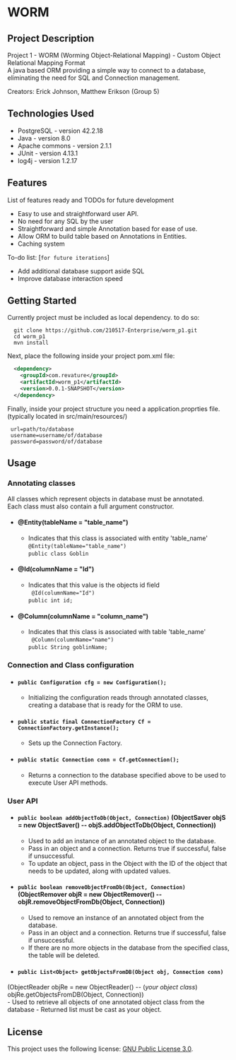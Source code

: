 # WORM



## Project Description
Project 1 - WORM (Worming Object-Relational Mapping) - Custom Object Relational Mapping Format\
A java based ORM providing a simple way to connect to a database, eliminating the need for SQL and Connection management.

Creators: Erick Johnson, Matthew Erikson (Group 5)

## Technologies Used

* PostgreSQL - version 42.2.18  
* Java - version 8.0  
* Apache commons - version 2.1.1
* JUnit - version 4.13.1
* log4j - version 1.2.17

## Features

List of features ready and TODOs for future development  
* Easy to use and straightforward user API.
* No need for any SQL by the user 
* Straightforward and simple Annotation based for ease of use. 
* Allow ORM to build table based on Annotations in Entities. 
* Caching system

To-do list: [`for future iterations`]
  
* Add additional database support aside SQL  
* Improve database interaction speed

## Getting Started  
Currently project must be included as local dependency. to do so:
```shell
  git clone https://github.com/210517-Enterprise/worm_p1.git
  cd worm_p1
  mvn install
```
Next, place the following inside your project pom.xml file:
```XML
  <dependency>
    <groupId>com.revature</groupId>
    <artifactId>worm_p1</artifactId>
    <version>0.0.1-SNAPSHOT</version>
  </dependency>

```

Finally, inside your project structure you need a application.proprties file. 
 (typically located in src/main/resources/)
 ``` 
  url=path/to/database
  username=username/of/database
  password=password/of/database  
  ```
  
## Usage  
  ### Annotating classes  
  All classes which represent objects in database must be annotated.\
  Each class must also contain a full argument constructor.
   - #### @Entity(tableName = "table_name")  
      - Indicates that this class is associated with entity 'table_name' \
      `@Entity(tableName="table_name")`\
`public class Goblin`
   - #### @Id(columnName = "Id")  
      - Indicates that this value is the objects id field  
      `	@Id(columnName="Id")`\
`public int id;`
   - #### @Column(columnName = "column_name")  
      - Indicates that this class is associated with table 'table_name'\
  `	@Column(columnName="name")`\
`public String goblinName;`


  ### Connection and Class configuration
  - #### `public Configuration cfg = new Configuration();`
     - Initializing the configuration reads through annotated classes, creating a database that is ready for the ORM to use.
  - #### `public static final ConnectionFactory Cf = ConnectionFactory.getInstance();`
     - Sets up the Connection Factory.
  - #### `public static Connection conn = Cf.getConnection();`
     - Returns a connection to the database specified above to be used to execute User API methods.
  
  ### User API  
  - #### `public boolean addObjectToDb(Object, Connection)` (ObjectSaver objS = new ObjectSaver() -- objS.addObjectToDb(Object, Connection))
     - Used to add an instance of an annotated object to the database.
     - Pass in an object and a connection. Returns true if successful, false if unsuccessful.
     - To update an object, pass in the Object with the ID of the object that needs to be updated, along with updated values.
  - #### `public boolean removeObjectFromDb(Object, Connection)` (ObjectRemover objR = new ObjectRemover() -- objR.removeObjectFromDb(Object, Connection))
     - Used to remove an instance of an annotated object from the database.
     - Pass in an object and a connection. Returns true if successful, false if unsuccessful.
     - If there are no more objects in the database from the specified class, the table will be deleted.
  - #### `public List<Object> getObjectsFromDB(Object obj, Connection conn)` 
  (ObjectReader objRe = new ObjectReader() -- (*your object class*) objRe.getObjectsFromDB(Object, Connection)) \
     - Used to retrieve all objects of one annotated object class from the database
     - Returned list must be cast as your object.


## License

This project uses the following license: [GNU Public License 3.0](https://www.gnu.org/licenses/gpl-3.0.en.html).
